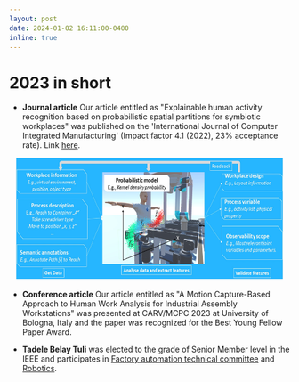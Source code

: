 ```yaml
---
layout: post
date: 2024-01-02 16:11:00-0400
inline: true
---
```


# 2023 in short  

+ **Journal article**  Our article entitled as "Explainable human activity recognition based on probabilistic spatial partitions for 
symbiotic workplaces" was published on the 'International Journal of Computer Integrated Manufacturing' (Impact factor 4.1 (2022), 23% 
acceptance rate). Link [here](https://doi.org/10.1080/0951192X.2023.2177742).


<p align="center">
  <img width="480" height="220" src="../assets/img/haropp.jpg">
</p>

+ **Conference article** Our article entitled as "A Motion Capture-Based Approach to Human Work Analysis for Industrial Assembly Workstations" was presented at CARV/MCPC 2023 at University of Bologna, Italy and the paper was recognized for the Best Young Fellow Paper Award. 

+ **Tadele Belay Tuli** was elected to the grade of Senior Member level in the IEEE and participates in [Factory automation technical committee](https://tcfa.ieee-ies.org/members.html) and [Robotics](https://www.ieee-ras.org/). 
